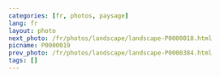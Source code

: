 ```yaml
---
categories: [fr, photos, paysage]
lang: fr
layout: photo
next_photo: /fr/photos/landscape/landscape-P0000018.html
picname: P0000019
prev_photo: /fr/photos/landscape/landscape-P0000384.html
tags: []
---
```

